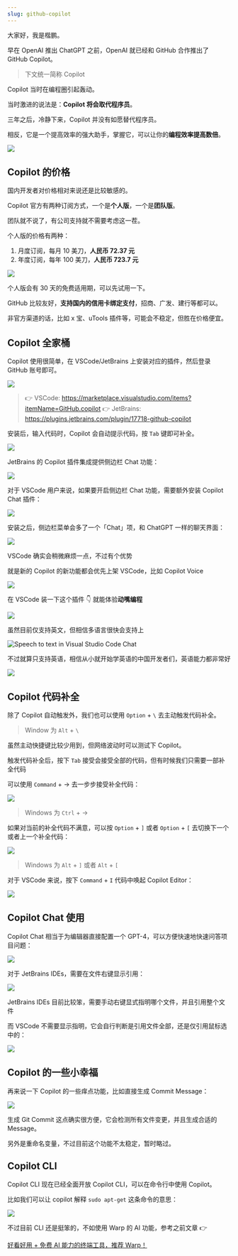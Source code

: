 ```yaml
---
slug: github-copilot
---
```


大家好，我是楷鹏。

早在 OpenAI 推出 ChatGPT 之前，OpenAI 就已经和 GitHub 合作推出了 GitHub Copilot。

> 下文统一简称 Copilot

Copilot 当时在编程圈引起轰动。

当时激进的说法是：**Copilot 将会取代程序员**。

三年之后，冷静下来，Copilot 并没有如愿替代程序员。

相反，它是一个提高效率的强大助手，掌握它，可以让你的**编程效率提高数倍**。

![](http://img.wukaipeng.com/2024/04/12-234638-MyWTBn-download.png)

## Copilot 的价格

国内开发者对价格相对来说还是比较敏感的。

Copilot 官方有两种订阅方式，一个是**个人版**，一个是**团队版**。

团队就不说了，有公司支持就不需要考虑这一茬。

个人版的价格有两种：
1. 月度订阅，每月 10 美刀，**人民币 72.37 元**
2. 年度订阅，每年 100 美刀，**人民币 723.7 元**

![](http://img.wukaipeng.com/2024/04/12-234839-d3CXp0-image-20240412234839346.png)

个人版会有 30 天的免费适用期，可以先试用一下。

GitHub 比较友好，**支持国内的信用卡绑定支付**，招商、广发、建行等都可以。

非官方渠道的话，比如 x 宝、uTools 插件等，可能会不稳定，但胜在价格便宜。

## Copilot 全家桶

Copilot 使用很简单，在 VSCode/JetBrains 上安装对应的插件，然后登录 GitHub 账号即可。

![](http://img.wukaipeng.com/2024/04/12-181521-InDV4W-12-180931-cqLDKX-image-20240412180930744.png)

> 👉 VSCode: https://marketplace.visualstudio.com/items?itemName=GitHub.copilot
> 👉 JetBrains: https://plugins.jetbrains.com/plugin/17718-github-copilot

安装后，输入代码时，Copilot 会自动提示代码，按 `Tab` 键即可补全。

![](http://img.wukaipeng.com/2024/04/12-181423-r0m99D-212964557-8d832278-61bb-4288-a8a7-47f35859e868.gif)

JetBrains 的 Copilot 插件集成提供侧边栏 Chat 功能：

![](http://img.wukaipeng.com/2024/04/12-182530-ZLDeBh-image-20240412182529852.png)


对于 VSCode 用户来说，如果要开启侧边栏 Chat 功能，需要额外安装 Copilot Chat 插件：

![](http://img.wukaipeng.com/2024/04/12-182139-JZOxxA-image-20240412182138873.png)

安装之后，侧边栏菜单会多了一个「Chat」项，和 ChatGPT 一样的聊天界面：

![](http://img.wukaipeng.com/2024/04/12-182250-GevSkt-image-20240412182250704.png)

VSCode 确实会稍微麻烦一点，不过有个优势

就是新的 Copilot 的新功能都会优先上架 VSCode，比如 Copilot Voice 

![](http://img.wukaipeng.com/2024/04/12-212938-WOOCt5-12-212913-8ez2BA-image-20240412212912912.png)

在 VSCode 装一下这个插件 👇 就能体验**动嘴编程**

![](http://img.wukaipeng.com/2024/04/12-213107-dMajyo-image-20240412213107161.png)

虽然目前仅支持英文，但相信多语言很快会支持上

![Speech to text in Visual Studio Code Chat](http://img.wukaipeng.com/2024/04/12-213300-UPF36A-63279c01-3941-46c5-bf51-284fbc31fbfe.gif)

不过就算只支持英语，相信从小就开始学英语的中国开发者们，英语能力都非常好

![](http://img.wukaipeng.com/2024/04/12-213812-4hp6KE-R.jpeg)



## Copilot 代码补全

除了 Copilot 自动触发外，我们也可以使用 `Option` + `\` 去主动触发代码补全。

> Window 为 `Alt` + `\`

虽然主动快捷键比较少用到，但网络波动时可以测试下 Copilot。

触发代码补全后，按下 `Tab` 接受会接受全部的代码，但有时候我们只需要一部补全代码

可以使用 `Command` + → 去一步步接受补全代码：

![](http://img.wukaipeng.com/2024/04/12-221048-rhh5pH-20240412221008_rec_-convert.gif)

> Windows 为 `Ctrl` + →

如果对当前的补全代码不满意，可以按 `Option` + `]` 或者 `Option` + `[` 去切换下一个或者上一个补全代码：


![](http://img.wukaipeng.com/2024/04/12-221510-ZAlVae-20240412221442_rec_-convert.gif)

> Windows 为 `Alt` + `]` 或者 `Alt` + `[`

对于 VSCode 来说，按下 `Command` + `I` 代码中唤起 Copilot Editor：

![](http://img.wukaipeng.com/2024/04/12-222404-6ICwrS-20240412222305_rec_-convert.gif)



## Copilot Chat 使用

Copilot Chat 相当于为编辑器直接配置一个 GPT-4，可以方便快速地快速问答项目问题：

![](http://img.wukaipeng.com/2024/04/12-222909-NjtEzI-image-20240412222909416.png)

对于 JetBrains IDEs，需要在文件右键显示引用： 

![](http://img.wukaipeng.com/2024/04/12-223012-8owLSw-image-20240412223012255.png)

JetBrains IDEs 目前比较笨，需要手动右键显式指明哪个文件，并且引用整个文件

而 VSCode 不需要显示指明，它会自行判断是引用文件全部，还是仅引用鼠标选中的：

![](http://img.wukaipeng.com/2024/04/12-223257-kmNJYr-image-20240412223257582.png)


## Copilot 的一些小幸福

再来说一下 Copilot 的一些痒点功能，比如直接生成 Commit Message：

![](http://img.wukaipeng.com/2024/04/12-223743-34Opnl-20240412223717_rec_-convert.gif)

生成 Git Commit 这点确实很方便，它会检测所有文件变更，并且生成合适的 Message。

另外是重命名变量，不过目前这个功能不太稳定，暂时略过。

## Copilot CLI

Copilot CLI 现在已经全面开放 Copilot CLI，可以在命令行中使用 Copilot。

比如我们可以让 copilot 解释 `sudo apt-get` 这条命令的意思：

![](http://img.wukaipeng.com/2024/04/12-225423-uOLDTd-image-20240412225423062.png)

不过目前 CLI 还是挺笨的，不如使用 Warp 的 AI 功能，参考之前文章 👉 

[好看好用 + 免费 AI 能力的终端工具，推荐 Warp！](https://mp.weixin.qq.com/s/l9IZeitz8zX7GjZFAR5xFg)



